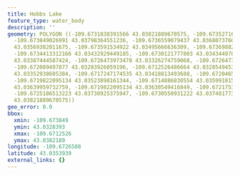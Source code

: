 ```yaml
---
title: Hobbs Lake
feature_type: water_body
description: ''
geometry: POLYGON ((-109.6731838391566 43.03821889670575, -109.6735271619092 43.03821889670575,
  -109.673849026991 43.03798364551236, -109.6736559079437 43.03680737601638, -109.6735700772511
  43.03569382011675, -109.673591534922 43.03495666636309, -109.6736988232856 43.03456455969526,
  -109.6734413312166 43.03432929449185, -109.6730121777803 43.03434497886659, -109.6726688550277
  43.03387444587424, -109.6726473973478 43.03326274759068, -109.6726473973478 43.03301179268514,
  -109.672089497877 43.03283926059196, -109.6712526486664 43.03285494534751, -109.67133847935
  43.03352938605384, -109.6717247174535 43.03418813493688, -109.6720465825352 43.03470571838437,
  -109.6719822095134 43.03523898161344, -109.6714886830554 43.03599181592967, -109.6716603444318
  43.03639959732759, -109.6719822095134 43.03630549416849, -109.6721753285607 43.03647801651683,
  -109.6725186513223 43.03730925375947, -109.6730550931222 43.03748177328576, -109.6731838391566
  43.03821889670575))
geo_error: 0.0
bbox:
  xmin: -109.673849
  ymin: 43.0328393
  xmax: -109.6712526
  ymax: 43.0382189
longitude: -109.6726508
latitude: 43.0353939
external_links: {}
---
```

